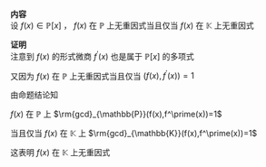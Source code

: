 **内容**  
设 $f(x)\in\mathbb{P}[x]$ ， $f(x)$ 在 $\mathbb{P}$ 上无重因式当且仅当 $f(x)$ 在 $\mathbb{K}$ 上无重因式  
  
**证明**  
注意到 $f(x)$ 的形式微商 $f^\prime(x)$ 也是属于 $\mathbb{P}[x]$ 的多项式  
  
又因为 $f(x)$ 在 $\mathbb{P}$ 上无重因式当且仅当 $(f(x),f^\prime(x))=1$  
  
由命题结论知  
  
 $f(x)$ 在 $\mathbb{P}$ 上 $\rm{gcd}_{\mathbb{P}}(f(x),f^\prime(x))=1$  
  
当且仅当 $f(x)$ 在 $\mathbb{K}$ 上 $\rm{gcd}_{\mathbb{K}}(f(x),f^\prime(x))=1$  
  
这表明 $f(x)$ 在 $\mathbb{K}$ 上无重因式  
